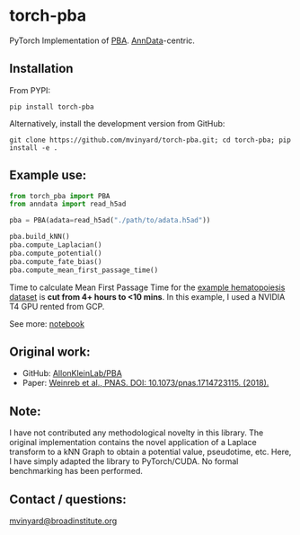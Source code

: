 # torch-pba
PyTorch Implementation of [PBA](https://github.com/AllonKleinLab/PBA). [AnnData](https://anndata.readthedocs.io/en/latest/)-centric.

## Installation

From PYPI:
```SHELL
pip install torch-pba
```

Alternatively, install the development version from GitHub:
```SHELL
git clone https://github.com/mvinyard/torch-pba.git; cd torch-pba; pip install -e .
```

## Example use:

```python
from torch_pba import PBA
from anndata import read_h5ad

pba = PBA(adata=read_h5ad("./path/to/adata.h5ad"))

pba.build_kNN()
pba.compute_Laplacian()
pba.compute_potential()
pba.compute_fate_bias()
pba.compute_mean_first_passage_time()
```

Time to calculate Mean First Passage Time for the [example hematopoiesis dataset](https://github.com/AllonKleinLab/PBA/blob/master/example_datasets.zip) is **cut from 4+ hours to <10 mins**. In this example, I used a NVIDIA T4 GPU rented from GCP.

See more: [notebook](https://github.com/mvinyard/torch-pba/blob/main/notebooks/torch_pba_hematopoiesis_example.ipynb)


## Original work:
* GitHub: [AllonKleinLab/PBA](https://github.com/AllonKleinLab/PBA)
* Paper: [Weinreb et al., PNAS. DOI: 10.1073/pnas.1714723115. (2018).](https://www.pnas.org/doi/10.1073/pnas.1714723115#executive-summary-abstract)

## Note:
I have not contributed any methodological novelty in this library. The original implementation contains the novel application of a Laplace transform to a kNN Graph to obtain a potential value, pseudotime, etc. Here, I have simply adapted the library to PyTorch/CUDA. No formal benchmarking has been performed.

## Contact / questions:
mvinyard@broadinstitute.org
